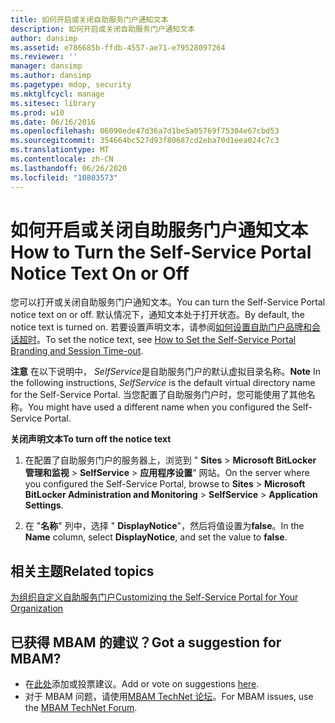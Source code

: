 ```yaml
---
title: 如何开启或关闭自助服务门户通知文本
description: 如何开启或关闭自助服务门户通知文本
author: dansimp
ms.assetid: e786685b-ffdb-4557-ae71-e79528097264
ms.reviewer: ''
manager: dansimp
ms.author: dansimp
ms.pagetype: mdop, security
ms.mktglfcycl: manage
ms.sitesec: library
ms.prod: w10
ms.date: 06/16/2016
ms.openlocfilehash: 06090ede47d36a7d1be5a05769f75304e67cbd53
ms.sourcegitcommit: 354664bc527d93f80687cd2eba70d1eea024c7c3
ms.translationtype: MT
ms.contentlocale: zh-CN
ms.lasthandoff: 06/26/2020
ms.locfileid: "10803573"
---
```

# <span data-ttu-id="3d14e-103">如何开启或关闭自助服务门户通知文本</span><span class="sxs-lookup"><span data-stu-id="3d14e-103">How to Turn the Self-Service Portal Notice Text On or Off</span></span>


<span data-ttu-id="3d14e-104">您可以打开或关闭自助服务门户通知文本。</span><span class="sxs-lookup"><span data-stu-id="3d14e-104">You can turn the Self-Service Portal notice text on or off.</span></span> <span data-ttu-id="3d14e-105">默认情况下，通知文本处于打开状态。</span><span class="sxs-lookup"><span data-stu-id="3d14e-105">By default, the notice text is turned on.</span></span> <span data-ttu-id="3d14e-106">若要设置声明文本，请参阅[如何设置自助门户品牌和会话超时](how-to-set-the-self-service-portal-branding-and-session-time-out.md)。</span><span class="sxs-lookup"><span data-stu-id="3d14e-106">To set the notice text, see [How to Set the Self-Service Portal Branding and Session Time-out](how-to-set-the-self-service-portal-branding-and-session-time-out.md).</span></span>

<span data-ttu-id="3d14e-107">**注意** 在以下说明中， *SelfService*是自助服务门户的默认虚拟目录名称。</span><span class="sxs-lookup"><span data-stu-id="3d14e-107">**Note** In the following instructions, *SelfService* is the default virtual directory name for the Self-Service Portal.</span></span> <span data-ttu-id="3d14e-108">当您配置了自助服务门户时，您可能使用了其他名称。</span><span class="sxs-lookup"><span data-stu-id="3d14e-108">You might have used a different name when you configured the Self-Service Portal.</span></span>

 

**<span data-ttu-id="3d14e-109">关闭声明文本</span><span class="sxs-lookup"><span data-stu-id="3d14e-109">To turn off the notice text</span></span>**

1.  <span data-ttu-id="3d14e-110">在配置了自助服务门户的服务器上，浏览到 " **Sites** &gt; **Microsoft BitLocker 管理和监视** &gt; **SelfService** &gt; **应用程序设置**" 网站。</span><span class="sxs-lookup"><span data-stu-id="3d14e-110">On the server where you configured the Self-Service Portal, browse to **Sites** &gt; **Microsoft BitLocker Administration and Monitoring** &gt; **SelfService** &gt; **Application Settings**.</span></span>

2.  <span data-ttu-id="3d14e-111">在 "**名称**" 列中，选择 " **DisplayNotice**"，然后将值设置为**false**。</span><span class="sxs-lookup"><span data-stu-id="3d14e-111">In the **Name** column, select **DisplayNotice**, and set the value to **false**.</span></span>



## <span data-ttu-id="3d14e-112">相关主题</span><span class="sxs-lookup"><span data-stu-id="3d14e-112">Related topics</span></span>


[<span data-ttu-id="3d14e-113">为组织自定义自助服务门户</span><span class="sxs-lookup"><span data-stu-id="3d14e-113">Customizing the Self-Service Portal for Your Organization</span></span>](customizing-the-self-service-portal-for-your-organization.md)

 

 

## <span data-ttu-id="3d14e-114">已获得 MBAM 的建议？</span><span class="sxs-lookup"><span data-stu-id="3d14e-114">Got a suggestion for MBAM?</span></span>
- <span data-ttu-id="3d14e-115">在[此处](http://mbam.uservoice.com/forums/268571-microsoft-bitlocker-administration-and-monitoring)添加或投票建议。</span><span class="sxs-lookup"><span data-stu-id="3d14e-115">Add or vote on suggestions [here](http://mbam.uservoice.com/forums/268571-microsoft-bitlocker-administration-and-monitoring).</span></span> 
- <span data-ttu-id="3d14e-116">对于 MBAM 问题，请使用[MBAM TechNet 论坛](https://social.technet.microsoft.com/Forums/home?forum=mdopmbam)。</span><span class="sxs-lookup"><span data-stu-id="3d14e-116">For MBAM issues, use the [MBAM TechNet Forum](https://social.technet.microsoft.com/Forums/home?forum=mdopmbam).</span></span>



